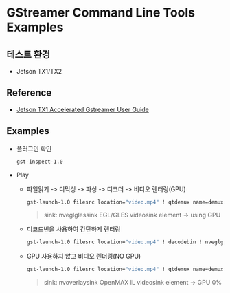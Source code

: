 # GStreamer Command Line Tools Examples
## 테스트 환경
- Jetson TX1/TX2
## Reference
- [Jetson TX1 Accelerated Gstreamer User Guide](http://developer2.download.nvidia.com/embedded/L4T/r28_Release_v1.0/Docs/Jetson_TX1_Accelerated_GStreamer_User_Guide.pdf)
## Examples
- 플러그인 확인
    ```sh
    gst-inspect-1.0
    ```
- Play
    - 파일읽기 -> 디먹싱 -> 파싱 -> 디코더 -> 비디오 렌터링(GPU)
        ```sh
        gst-launch-1.0 filesrc location="video.mp4" ! qtdemux name=demux demux.video_0 ! queue ! h264parse ! omxh264dec ! nveglglessink -e
        ```
        > sink: nveglglessink EGL/GLES videosink element -> using GPU

    - 디코드빈을 사용하여 간단하게 렌터링
        ```sh
        gst-launch-1.0 filesrc location="video.mp4" ! decodebin ! nveglglessink -e
        ```
    - GPU 사용하지 않고 비디오 렌더링(NO GPU)
        ```sh
        gst-launch-1.0 filesrc location="video.mp4" ! qtdemux name=demux demux.video_0 ! queue ! h264parse ! omxh264dec ! nvoverlaysink -e
        ```
        > sink: nvoverlaysink OpenMAX IL videosink element -> GPU 0%
